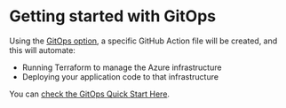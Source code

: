 # Getting started with GitOps

Using the [GitOps option](/gitops/gitops-overview), a specific GitHub Action file will be created, and this will automate:

- Running Terraform to manage the Azure infrastructure
- Deploying your application code to that infrastructure

You can [check the GitOps Quick Start Here](/gitops/gitops-quick-start).